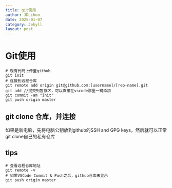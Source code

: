 ```yaml
---
title: git使用
author: JDLihoo
date: 2025-01-07
category: Jekyll
layout: post
---
```


# Git使用
```
# 现有代码上传至github
git init
# 连接到远程仓库  
git remote add origin git@github.com:[username]/[rep-name].git  
git add //提交到暂存区，可以直接在vscode那里一键添加  
git commit -am "init"  
git push origin master  
```

## git clone 仓库，并连接
如果是新电脑，先将电脑公钥放到github的SSH and GPG keys，然后就可以正常git clone自己的私有仓库  

## tips
```
# 查看远程仓库地址
git remote -v
# 如果VSCode Commit & Push之后，github仓库未显示
git push origin master
```